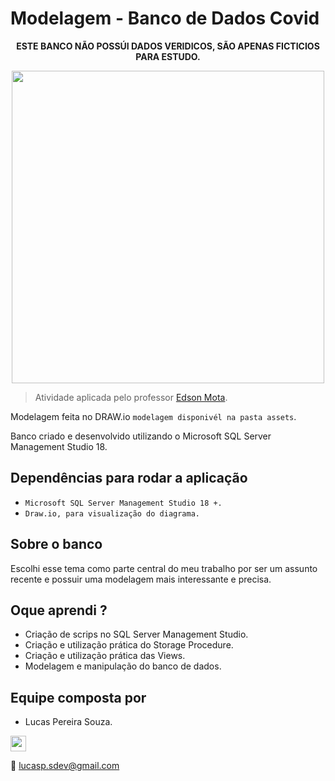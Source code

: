 # Modelagem - Banco de Dados Covid

<p align="center">
<strong>ESTE BANCO NÃO POSSÚI DADOS VERIDICOS, SÃO APENAS FICTICIOS PARA ESTUDO.</strong>
</p>

<p align="center">
  <img src="https://c.tenor.com/UOlZB9S6Yh8AAAAd/civid19-coronavirus.gif" width="500">
</p>

> Atividade aplicada pelo professor [Edson Mota](https://www.linkedin.com/in/edsonmottac/).

Modelagem feita no DRAW.io `modelagem disponivél na pasta assets`.

Banco criado e desenvolvido utilizando o Microsoft SQL Server Management Studio 18.

## Dependências para rodar a aplicação

- `Microsoft SQL Server Management Studio 18 +.`
- `Draw.io, para visualização do diagrama.`

## Sobre o banco

Escolhi esse tema como parte central do meu trabalho por ser um assunto recente e possuir uma modelagem mais interessante e precisa.

## Oque aprendi ?

- Criação de scrips no SQL Server Management Studio.
- Criação e utilização prática do Storage Procedure.
- Criação e utilização prática das Views.
- Modelagem e manipulação do banco de dados.

## Equipe composta por

* Lucas Pereira Souza.
<a target="_blank" href="https://www.linkedin.com/in/lucas-souza-dev/">
        <img height="25px" src="https://img.shields.io/badge/LinkedIn-0077B5?style=for-the-badge&logo=linkedin&logoColor=white">
</a>

📩 lucasp.sdev@gmail.com
